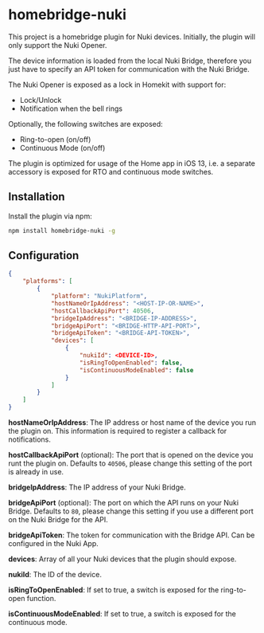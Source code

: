 # homebridge-nuki

This project is a homebridge plugin for Nuki devices. Initially, the plugin will only support the Nuki Opener.

The device information is loaded from the local Nuki Bridge, therefore you just have to specify an API token for communication with the Nuki Bridge.

The Nuki Opener is exposed as a lock in Homekit with support for:
- Lock/Unlock
- Notification when the bell rings

Optionally, the following switches are exposed:
- Ring-to-open (on/off)
- Continuous Mode (on/off)

The plugin is optimized for usage of the Home app in iOS 13, i.e. a separate accessory is exposed for RTO and continuous mode switches.

## Installation

Install the plugin via npm:

```bash
npm install homebridge-nuki -g
```

## Configuration

```json
{
    "platforms": [
        {
            "platform": "NukiPlatform",
            "hostNameOrIpAddress": "<HOST-IP-OR-NAME>",
            "hostCallbackApiPort": 40506,
            "bridgeIpAddress": "<BRIDGE-IP-ADDRESS>",
            "bridgeApiPort": "<BRIDGE-HTTP-API-PORT>",
            "bridgeApiToken": "<BRIDGE-API-TOKEN>",
            "devices": [
                {
                    "nukiId": <DEVICE-ID>,
                    "isRingToOpenEnabled": false,
                    "isContinuousModeEnabled": false
                }
            ]
        }
    ]
}
```

**hostNameOrIpAddress**: The IP address or host name of the device you run the plugin on. This information is required to register a callback for notifications.

**hostCallbackApiPort** (optional): The port that is opened on the device you runt the plugin on. Defaults to `40506`, please change this setting of the port is already in use.

**bridgeIpAddress**: The IP address of your Nuki Bridge.

**bridgeApiPort** (optional): The port on which the API runs on your Nuki Bridge. Defaults to `80`, please change this setting if you use a different port on the Nuki Bridge for the API.

**bridgeApiToken**: The token for communication with the Bridge API. Can be configured in the Nuki App.

**devices**: Array of all your Nuki devices that the plugin should expose.

**nukiId**: The ID of the device.

**isRingToOpenEnabled**: If set to true, a switch is exposed for the ring-to-open function.

**isContinuousModeEnabled**: If set to true, a switch is exposed for the continuous mode.
